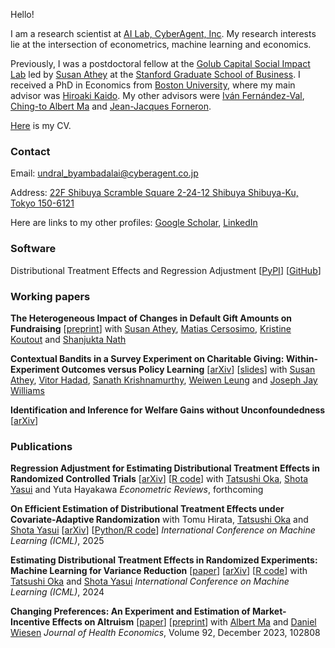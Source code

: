 Hello! 

I am a research scientist at [AI Lab, CyberAgent, Inc](https://cyberagent.ai/ailab/research/). My research interests lie at the intersection of econometrics, machine learning and economics. 

Previously, I was a postdoctoral fellow at the [Golub Capital Social Impact Lab](https://www.gsb.stanford.edu/faculty-research/centers-initiatives/sil) led by [Susan Athey](https://athey.people.stanford.edu) at the [Stanford Graduate School of Business](https://www.gsb.stanford.edu). I received a PhD in Economics from [Boston University](https://www.bu.edu/econ/), where my main advisor was [Hiroaki Kaido](http://people.bu.edu/hkaido/). My other advisors were [Iván Fernández-Val](https://sites.bu.edu/ivanf/), [Ching-to Albert Ma](https://people.bu.edu/ma/) and [Jean-Jacques Forneron](http://jjforneron.com).

[Here](https://undara.github.io/docs/Byambadalai_CV.pdf) is my CV.


### Contact
Email: [undral_byambadalai@cyberagent.co.jp](mailto:undral_byambadalai@cyberagent.co.jp)

Address: [22F Shibuya Scramble Square 2-24-12 Shibuya Shibuya-Ku, Tokyo 150-6121](https://www.cyberagent.co.jp/en/corporate/access/shibuyascramblesquare/)


Here are links to my other profiles: [Google Scholar](https://scholar.google.com/citations?user=Y1ghEW4AAAAJ&hl=en&oi=ao), [LinkedIn](https://www.linkedin.com/in/undralbyambadalai/)

### Software 

Distributional Treatment Effects and Regression Adjustment 
[[PyPI](https://pypi.org/project/dte-adj/)] [[GitHub](https://github.com/CyberAgentAILab/python-dte-adjustment)]


### Working papers

**The Heterogeneous Impact of Changes in Default Gift Amounts on Fundraising** [[preprint](https://papers.ssrn.com/sol3/papers.cfm?abstract_id=4785704)]
with [Susan Athey](https://athey.people.stanford.edu), [Matias Cersosimo](https://scholar.google.com/citations?user=nS9zWgMAAAAJ&hl=en&oi=ao), [Kristine Koutout](https://www.kristinekoutout.com/) and [Shanjukta Nath](https://www.shanjuktanath.com/) 

**Contextual Bandits in a Survey Experiment on Charitable Giving: Within-Experiment Outcomes versus Policy Learning** [[arXiv](https://arxiv.org/abs/2211.12004)] [[slides](https://undara.github.io/contextual_charitable_giving_slides.pdf)]
with [Susan Athey](https://athey.people.stanford.edu), [Vitor Hadad](https://halflearned.com), [Sanath Krishnamurthy](https://sites.google.com/view/sanath-kumar/), [Weiwen Leung](https://scholar.google.com/citations?user=OYZ2_v0AAAAJ&hl=en) and [Joseph Jay Williams](http://www.josephjaywilliams.com) 

**Identification and Inference for Welfare Gains without Unconfoundedness** [[arXiv](https://arxiv.org/abs/2207.04314)]

### Publications
**Regression Adjustment for Estimating Distributional Treatment Effects in Randomized Controlled Trials** [[arXiv](https://arxiv.org/abs/2407.14074)] [[R code](https://github.com/CyberAgentAILab/dte-ra)]
with [Tatsushi Oka](https://sites.google.com/site/homepageoka/tatsushi-oka), [Shota Yasui](https://yasui-salmon.github.io/) and Yuta Hayakawa
_Econometric Reviews_, forthcoming


**On Efficient Estimation of Distributional Treatment Effects under Covariate-Adaptive Randomization**
with Tomu Hirata, [Tatsushi Oka](https://sites.google.com/site/homepageoka/tatsushi-oka) and [Shota Yasui](https://yasui-salmon.github.io/) [[arXiv](https://arxiv.org/abs/2506.05945)] [[Python/R code](https://github.com/CyberAgentAILab/dte_car)]
_International Conference on Machine Learning (ICML)_, 2025

**Estimating Distributional Treatment Effects in Randomized Experiments: Machine Learning for Variance Reduction** [[paper](https://proceedings.mlr.press/v235/byambadalai24a.html)] [[arXiv](https://arxiv.org/abs/2407.16037)] [[R code](https://github.com/CyberAgentAILab/dte-ml-adjustment)] 
with [Tatsushi Oka](https://sites.google.com/site/homepageoka/tatsushi-oka) and [Shota Yasui](https://yasui-salmon.github.io/)
_International Conference on Machine Learning (ICML)_, 2024


**Changing Preferences: An Experiment and Estimation of Market-Incentive Effects on Altruism** [[paper](https://www.sciencedirect.com/science/article/abs/pii/S0167629623000851)] [[preprint](https://papers.ssrn.com/sol3/papers.cfm?abstract_id=3431002)]
with [Albert Ma](http://people.bu.edu/ma/) and [Daniel Wiesen](https://sites.google.com/site/danielwiesen1/) 
_Journal of Health Economics_, Volume 92, December 2023, 102808






